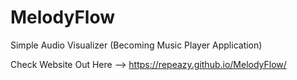 # MelodyFlow

Simple Audio Visualizer (Becoming Music Player Application)

Check Website Out Here --> https://repeazy.github.io/MelodyFlow/

